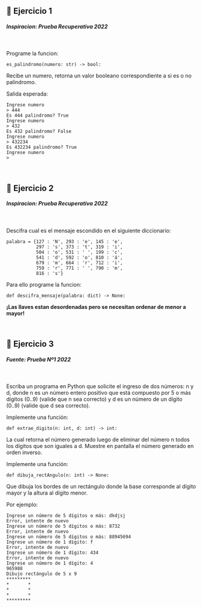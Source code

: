 ## 🍉 **Ejercicio 1**

##### **Inspiracion: Prueba Recuperativa 2022**

<br/>

Programe la funcion:

```
es_palindromo(numero: str) -> bool:
```

Recibe un numero, retorna un valor booleano correspondiente a si es o no palindromo.

Salida esperada:

```
Ingrese numero
> 444
Es 444 palindromo? True
Ingrese numero
> 432
Es 432 palindromo? False
Ingrese numero
> 432234
Es 432234 palindromo? True
Ingrese numero
>
```

<br/>

## 🍉 **Ejercicio 2**

##### **Inspiracion: Prueba Recuperativa 2022**

<br/>

Descifra cual es el mensaje escondido en el siguiente diccionario:

```
palabra = {127 : 'N', 293 : 'e', 145 : 'e',
           297 : 's', 373 : 't', 319 : 'i',
           504 : 'o', 531 : ' ', 199 : 'c',
           541 : 'd', 592 : 'o', 810 : 'á',
           679 : 'm', 664 : 'r', 712 : 'i',
           759 : 'r', 771 : ' ', 790 : 'm',
           816 : 's'}
```

Para ello programe la funcion:

```
def descifra_mensaje(palabra: dict) -> None:
```

**¡Las llaves estan desordenadas pero se necesitan ordenar de menor a mayor!**

<br/>

## 🍉 **Ejercicio 3**

##### **Fuente: Prueba Nº1 2022**

<br/>

Escriba un programa en Python que solicite el ingreso de dos números: n y d, donde n es un número entero positivo que está compuesto por 5 o más dígitos (0..9) (valide que n sea correcto) y d es un número de un dígito (0..9) (valide que d sea correcto). 

Implemente una función: 

```
def extrae_digito(n: int, d: int) -> int: 
```

La cual retorna el número generado luego de eliminar del número n todos los dígitos que son iguales a d. Muestre en pantalla el número generado en orden inverso.

Implemente una función:

```
def dibuja_rectAngulo(n: int) -> None:
```

Que dibuja los bordes de un rectángulo donde la base corresponde al dígito mayor y la altura al dígito menor. 

Por ejemplo:

```
Ingrese un número de 5 dígitos o más: dkdjsj
Error, intente de nuevo
Ingrese un número de 5 dígitos o más: 8732
Error, intente de nuevo
Ingrese un número de 5 dígitos o más: 88945694
Ingrese un número de 1 dígito: f
Error, intente de nuevo
Ingrese un número de 1 dígito: 434
Error, intente de nuevo
Ingrese un número de 1 dígito: 4
965988
Dibujo rectángulo de 5 x 9
*********
*       *
*       *
*       *
*********
```

<br/>
